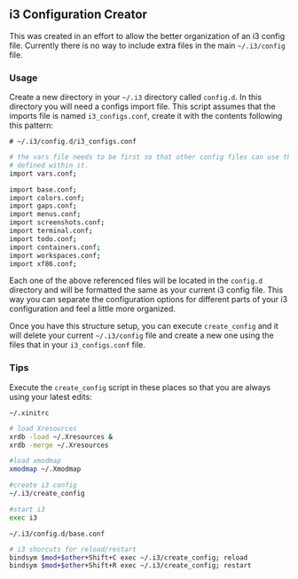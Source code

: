 ## i3 Configuration Creator

This was created in an effort to allow the better organization of an i3 config
file. Currently there is no way to include extra files in the main
`~/.i3/config` file.

### Usage

Create a new directory in your `~/.i3` directory called `config.d`. In this
directory you will need a configs import file. This script assumes that the
imports file is named `i3_configs.conf`, create it with the contents following
this pattern:

`# ~/.i3/config.d/i3_configs.conf`

```bash
# the vars file needs to be first so that other config files can use the vars
# defined within it.
import vars.conf;

import base.conf;
import colors.conf;
import gaps.conf;
import menus.conf;
import screenshots.conf;
import terminal.conf;
import todo.conf;
import containers.conf;
import workspaces.conf;
import xf86.conf;
```

Each one of the above referenced files will be located in the `config.d`
directory and will be formatted the same as your current i3 config file. This
way you can separate the configuration options for different parts of your i3
configuration and feel a little more organized.

Once you have this structure setup, you can execute `create_config` and it will
delete your current `~/.i3/config` file and create a new one using the files
that in your `i3_configs.conf` file.

### Tips

Execute the `create_config` script in these places so that you are always using
your latest edits:

`~/.xinitrc`

```bash
# load Xresources
xrdb -load ~/.Xresources &
xrdb -merge ~/.Xresources

#load xmodmap
xmodmap ~/.Xmodmap

#create i3 config
~/.i3/create_config

#start i3
exec i3
```

`~/.i3/config.d/base.conf`

```bash
# i3 shorcuts for reload/restart
bindsym $mod+$other+Shift+C exec ~/.i3/create_config; reload
bindsym $mod+$other+Shift+R exec ~/.i3/create_config; restart
```
